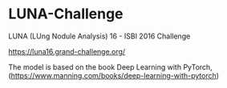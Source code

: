 # LUNA-Challenge



LUNA (LUng Nodule Analysis) 16 - ISBI 2016 Challenge

https://luna16.grand-challenge.org/

The model is based on the book Deep Learning with PyTorch, (https://www.manning.com/books/deep-learning-with-pytorch)

